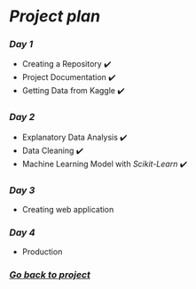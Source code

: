 # *Project plan*

### *Day 1*
* Creating a Repository :heavy_check_mark:
* Project Documentation :heavy_check_mark:
* Getting Data from Kaggle :heavy_check_mark:

### *Day 2*
* Explanatory Data Analysis :heavy_check_mark:
* Data Cleaning :heavy_check_mark:
* Machine Learning Model with _Scikit-Learn_ :heavy_check_mark:

### *Day 3*
* Creating web application

### *Day 4*
* Production 

### *[Go back to project](https://github.com/Abubakr1710/Survivor)*

